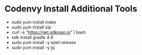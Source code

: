 # Codenvy Install Additional Tools

* sudo yum install make
* sudo yum install zip
* curl -s "https://get.sdkman.io" | bash
* sdk install gradle 4.9
* sudo yum install -y epel-release
* sudo yum install -y jq
